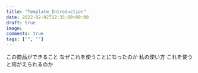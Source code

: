 ```yaml
---
title: "Template_Introduction"
date: 2022-02-02T12:35:09+09:00
draft: true
image:
comments: true
tags: ["", ""]
---
```

この商品ができること
なぜこれを使うことになったのか
私の使い方
これを使うと何がえられるのか
